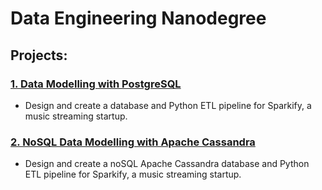 # Data Engineering Nanodegree
 
## Projects:

### [1. Data Modelling with PostgreSQL](1_Data_Modelling_with_PostgreSQL)
- Design and create a database and Python ETL pipeline for Sparkify, a music streaming startup.

### [2. NoSQL Data Modelling with Apache Cassandra](1_Data_Modelling_with_Cassandra)
- Design and create a noSQL Apache Cassandra database and Python ETL pipeline for Sparkify, a music streaming startup.
